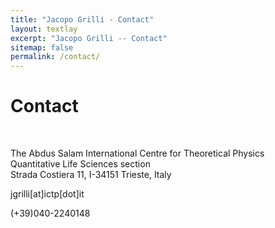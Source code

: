```yaml
---
title: "Jacopo Grilli - Contact"
layout: textlay
excerpt: "Jacopo Grilli -- Contact"
sitemap: false
permalink: /contact/
---
```


# Contact


<br>

<i class="fa fa-map-marker"></i> 
The Abdus Salam International Centre for Theoretical Physics <br>
Quantitative Life Sciences section <br>
Strada Costiera 11, 
I-34151 Trieste, Italy <br>

<i class="fa fa-envelope-o"></i> jgrilli[at]ictp[dot]it

<i class="fa fa-phone"></i> (+39)040-2240148


<br>

<div class="map" markdown="0">
<div id="googleMaps" class="templatemo-map"></div>
</div>

<br>
<br>
